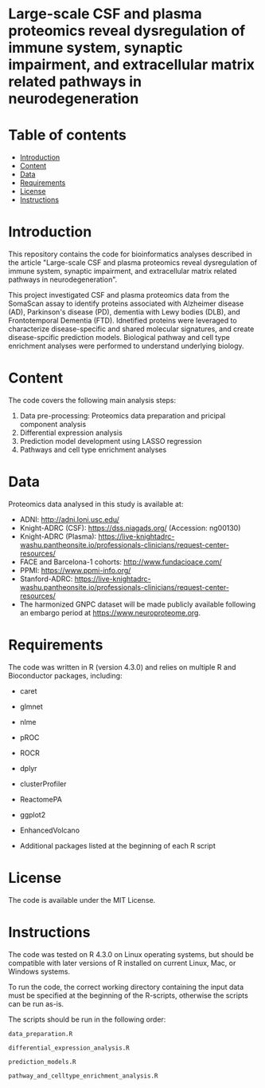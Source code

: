 # Large-scale CSF and plasma proteomics reveal dysregulation of immune system, synaptic impairment, and extracellular matrix related pathways in neurodegeneration

# Table of contents
* [Introduction](#introduction)
* [Content](#content)
* [Data](#data)
* [Requirements](#requirements)
* [License](#license)
* [Instructions](#instructions)

# Introduction
This repository contains the code for bioinformatics analyses described in the article "Large-scale CSF and plasma proteomics reveal dysregulation of immune system, synaptic impairment, and extracellular matrix related pathways in neurodegeneration".

This project investigated CSF and plasma proteomics data from the SomaScan assay to identify proteins associated with Alzheimer disease (AD), Parkinson's disease (PD), dementia with Lewy bodies (DLB), and Frontotemporal Dementia (FTD). Idnetified proteins were leveraged to characterize disease-specific and shared molecular signatures, and create disease-spcific prediction models. Biological pathway and cell type enrichment analyses were performed to understand underlying biology.

# Content
The code covers the following main analysis steps:

1. Data pre-processing: Proteomics data preparation and pricipal component analysis 
2. Differential expression analysis
3. Prediction model development using LASSO regression
4. Pathways and cell type enrichment analyses
   
# Data
Proteomics data analysed in this study is available at:
- ADNI: http://adni.loni.usc.edu/
- Knight-ADRC (CSF): https://dss.niagads.org/ (Accession: ng00130)
- Knight-ADRC (Plasma): https://live-knightadrc-washu.pantheonsite.io/professionals-clinicians/request-center-resources/
- FACE and Barcelona-1 cohorts: http://www.fundacioace.com/
- PPMI: https://www.ppmi-info.org/
- Stanford-ADRC: https://live-knightadrc-washu.pantheonsite.io/professionals-clinicians/request-center-resources/
- The harmonized GNPC dataset will be made publicly available following an embargo period at https://www.neuroproteome.org. 

# Requirements
The code was written in R (version 4.3.0) and relies on multiple R and Bioconductor packages, including:
- caret
- glmnet
- nlme
- pROC
- ROCR
- dplyr
- clusterProfiler
- ReactomePA
- ggplot2
- EnhancedVolcano

- Additional packages listed at the beginning of each R script

# License
The code is available under the MIT License.

# Instructions
The code was tested on R 4.3.0 on Linux operating systems, but should be compatible with later versions of R installed on current Linux, Mac, or Windows systems.

To run the code, the correct working directory containing the input data must be specified at the beginning of the R-scripts, otherwise the scripts can be run as-is.

The scripts should be run in the following order:

    data_preparation.R

    differential_expression_analysis.R

    prediction_models.R

    pathway_and_celltype_enrichment_analysis.R

